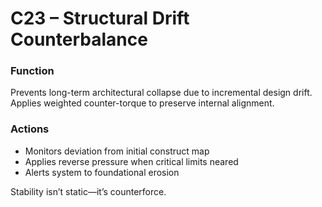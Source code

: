 # C23 – Structural Drift Counterbalance

### Function

Prevents long-term architectural collapse due to incremental design drift. Applies weighted counter-torque to preserve internal alignment.

### Actions

- Monitors deviation from initial construct map  
- Applies reverse pressure when critical limits neared  
- Alerts system to foundational erosion

Stability isn’t static—it’s counterforce.
